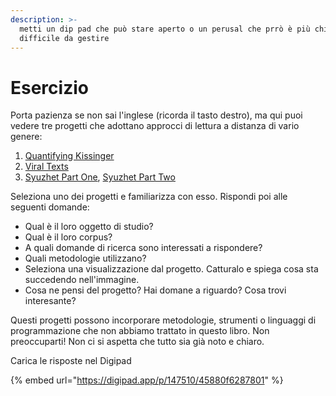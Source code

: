 ```yaml
---
description: >-
  metti un dip pad che può stare aperto o un perusal che prrò è più chiuso e
  difficile da gestire
---
```


# Esercizio

Porta pazienza se non sai l'inglese (ricorda il tasto destro), ma qui puoi vedere tre progetti che adottano approcci di lettura a distanza di vario genere:

1. [Quantifying Kissinger](https://blog.quantifyingkissinger.com/)
2. [Viral Texts](http://viraltexts.org/)
3. [Syuzhet Part One](http://www.matthewjockers.net/2015/02/02/syuzhet/), [Syuzhet Part Two](http://www.matthewjockers.net/2015/02/25/the-rest-of-the-story/)

Seleziona uno dei progetti e familiarizza con esso. Rispondi poi alle seguenti domande:&#x20;

* Qual è il loro oggetto di studio?&#x20;
* Qual è il loro corpus?&#x20;
* A quali domande di ricerca sono interessati a rispondere?&#x20;
* Quali metodologie utilizzano?&#x20;
* Seleziona una visualizzazione dal progetto. Catturalo e spiega cosa sta succedendo nell'immagine.&#x20;
* Cosa ne pensi del progetto? Hai domane a riguardo? Cosa trovi interesante?

Questi progetti possono incorporare metodologie, strumenti o linguaggi di programmazione che non abbiamo trattato in questo libro. Non preoccuparti! Non ci si aspetta che tutto sia già noto e chiaro.

Carica le risposte nel Digipad

{% embed url="https://digipad.app/p/147510/45880f6287801" %}
